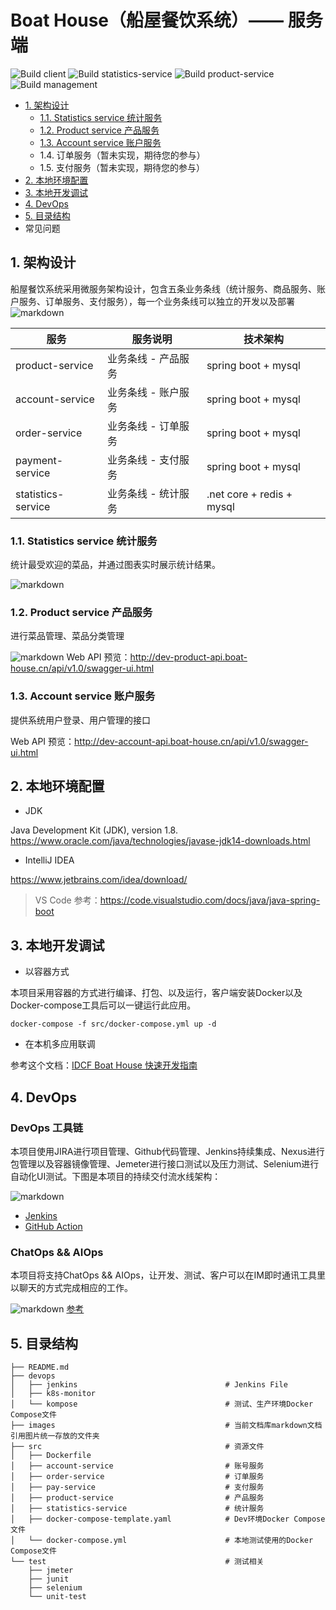 # Boat House（船屋餐饮系统）—— 服务端

![Build client](https://github.com/idcf-boat-house/boat-house-frontend/workflows/Build%20client/badge.svg)
![Build statistics-service](https://github.com/idcf-boat-house/boat-house-frontend/workflows/Build%20statistics-service/badge.svg)
![Build product-service](https://github.com/idcf-boat-house/boat-house-frontend/workflows/Build%20product-service/badge.svg)
![Build management](https://github.com/idcf-boat-house/boat-house-frontend/workflows/Build%20management/badge.svg)

+ [1. 架构设计](#1.%20架构设计)
    + [1.1. Statistics service 统计服务](#1.1.%20Statistics%20service%20统计服务)
    + [1.2. Product service 产品服务](#1.2.%20Product%20service%20产品服务)
    + [1.3. Account service 账户服务](#1.3.%20Account%20service%20账户服务)
    + 1.4. 订单服务（暂未实现，期待您的参与）
    + 1.5. 支付服务（暂未实现，期待您的参与）
+ [2. 本地环境配置](#2.%20本地环境配置)
+ [3. 本地开发调试](#3.%本地开发调试)
+ [4. DevOps](#4.%DevOps)
+ [5. 目录结构](#5.%目录结构)
+ 常见问题

 
## 1. 架构设计
船屋餐饮系统采用微服务架构设计，包含五条业务条线（统计服务、商品服务、账户服务、订单服务、支付服务），每一个业务条线可以独立的开发以及部署
![markdown](./images/boathouse-structure.png "markdown")

| 服务  | 服务说明 | 技术架构 |
| ------------ | ------------ |------------ |
| product-service  | 业务条线 - 产品服务  |spring boot + mysql |
| account-service  | 业务条线 - 账户服务  |spring boot + mysql |
| order-service  | 业务条线 - 订单服务  |spring boot + mysql |
| payment-service  | 业务条线 - 支付服务  |spring boot + mysql |
| statistics-service  | 业务条线 - 统计服务  |.net core + redis + mysql |

### 1.1. Statistics service 统计服务

统计最受欢迎的菜品，并通过图表实时展示统计结果。

![markdown](./images/boathouse-structure-stats.png "markdown")


### 1.2. Product service 产品服务

进行菜品管理、菜品分类管理

![markdown](./images/boathouse-structure-product02.png "markdown")
Web API 预览：http://dev-product-api.boat-house.cn/api/v1.0/swagger-ui.html


### 1.3. Account service 账户服务

提供系统用户登录、用户管理的接口

Web API 预览：http://dev-account-api.boat-house.cn/api/v1.0/swagger-ui.html

## 2. 本地环境配置

+ JDK

Java Development Kit (JDK), version 1.8. https://www.oracle.com/java/technologies/javase-jdk14-downloads.html

+ IntelliJ IDEA

https://www.jetbrains.com/idea/download/

> VS Code 参考：https://code.visualstudio.com/docs/java/java-spring-boot

## 3. 本地开发调试

- 以容器方式

本项目采用容器的方式进行编译、打包、以及运行，客户端安装Docker以及Docker-compose工具后可以一键运行此应用。

`
docker-compose -f src/docker-compose.yml up -d
`

- 在本机多应用联调

参考这个文档：[IDCF Boat House 快速开发指南](https://github.com/idcf-boat-house/boat-house/blob/master/docs/quick-start/operation/dev-guide.md)

## 4. DevOps

### DevOps 工具链

本项目使用JIRA进行项目管理、Github代码管理、Jenkins持续集成、Nexus进行包管理以及容器镜像管理、Jemeter进行接口测试以及压力测试、Selenium进行自动化UI测试。下图是本项目的持续交付流水线架构：

![markdown](/images/boathouse-structure-tools.png "markdown")

+ [Jenkins](/devops/jenkins/jenkinsfile)
+ [GitHub Action](/.github/workflows)


### ChatOps && AIOps

本项目将支持ChatOps && AIOps，让开发、测试、客户可以在IM即时通讯工具里以聊天的方式完成相应的工作。

![markdown](/images/boathouse-structure-chatops.png "markdown")
[参考]()

## 5. 目录结构
``` tree
├── README.md
├── devops
│   ├── jenkins                                 # Jenkins File
│   ├── k8s-monitor 
│   └── kompose                                 # 测试、生产环境Docker Compose文件
├── images                                      # 当前文档库markdown文档引用图片统一存放的文件夹
├── src                                         # 资源文件
│   ├── Dockerfile                              
│   ├── account-service                         # 账号服务
│   ├── order-service                           # 订单服务
│   ├── pay-service                             # 支付服务
│   ├── product-service                         # 产品服务
│   ├── statistics-service                      # 统计服务
│   ├── docker-compose-template.yaml            # Dev环境Docker Compose文件
│   └── docker-compose.yml                      # 本地测试使用的Docker Compose文件
└── test                                        # 测试相关
    ├── jmeter  
    ├── junit
    ├── selenium
    └── unit-test
```

